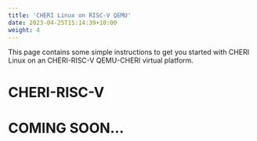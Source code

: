 ```yaml
---
title: 'CHERI Linux on RISC-V QEMU'
date: 2023-04-25T15:14:39+10:00
weight: 4
---
```


This page contains some simple instructions to get you started with CHERI Linux on an CHERI-RISC-V QEMU-CHERI virtual platform.

<!--more-->

# CHERI-RISC-V

# COMING SOON...
